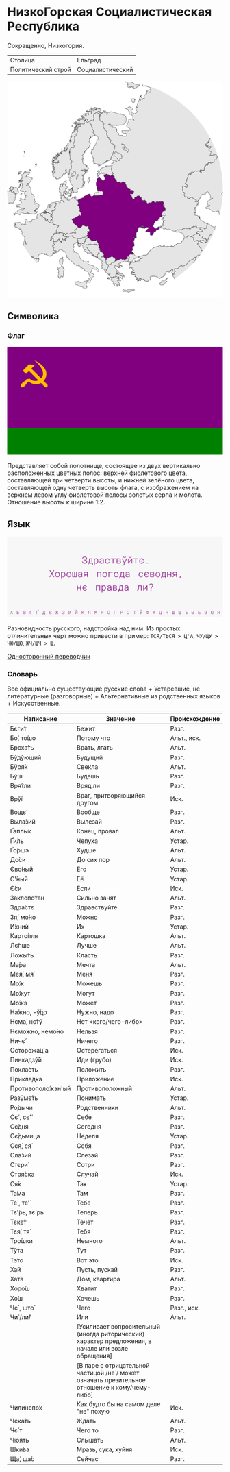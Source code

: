 # НизкоГорская Социалистическая Республика

Сокращенно, Низкогория.

|                    |                  |
| ------------------ | ---------------- |
| Столица            | Ельград          |
| Политический строй | Социалистический |

![На карте](https://raw.githubusercontent.com/sziberov/Nizkogoria/master/Map.png)

## Символика

### Флаг
![Флаг](https://raw.githubusercontent.com/sziberov/Nizkogoria/master/Flag.png)

Представляет собой полотнище, состоящее из двух вертикально расположенных цветных полос: верхней фиолетового цвета, составляющей три четверти высоты, и нижней зелёного цвета, составляющей одну четверть высоты флага, с изображением на верхнем левом углу фиолетовой полосы золотых серпа и молота. Отношение высоты к ширине 1:2.

## Язык
![Язык](https://raw.githubusercontent.com/sziberov/Nizkogoria/master/Language.png)

Разновидность русского, надстройка над ним. Из простых отличительных черт можно привести в пример: `ТСЯ/ТЬСЯ > Ц'А`, `ЧУ/ЩУ > ЧЮ/ЩЮ`, `ЖЧ/ШЧ > Щ`.

[Односторонний переводчик](https://sziberov.github.io/Nizkogoria/Translator.html)

### Словарь
Все официально существующие русские слова + Устаревшие, не литературные (разговорные) + Альтернативные из родственных языков + Искусственные.

| Написание            | Значение                                                                                            | Происхождение |
| -------------------- | --------------------------------------------------------------------------------------------------- | ------------- |
| Бєги́т                | Бежит                                                                                               | Разг.         |
| Бо́, то́шо             | Потому что                                                                                          | Альт., иск.   |
| ́Брєха́ть              | Врать, лгать                                                                                        | Альт.         |
| Бў́дўющий             | Будущий                                                                                             | Разг.         |
| Бўря́к                | Свекла                                                                                              | Альт.         |
| Бў́ш                  | Будешь                                                                                              | Разг.         |
| Вря́тли               | Вряд ли                                                                                             | Разг.         |
| Врў́г                 | Враг, притворяющийся другом                                                                         | Иск.          |
| Вощє́                 | Вообще                                                                                              | Разг.         |
| Выла́зий              | Вылезай                                                                                             | Разг.         |
| Ґаплы́к               | Конец, провал                                                                                       | Альт.         |
| Ґи́ль                 | Чепуха                                                                                              | Устар.        |
| Ґо́ршэ                | Худше                                                                                               | Альт.         |
| До́си                 | До сих пор                                                                                          | Альт.         |
| Єво́ный               | Его                                                                                                 | Устар.        |
| Є'́ный                | Её                                                                                                  | Устар.        |
| Є́си                  | Если                                                                                                | Иск.          |
| Заклопо́тан           | Сильно занят                                                                                        | Альт.         |
| Здра́стє              | Здравствуйте                                                                                        | Разг.         |
| Зя́, мо́но             | Можно                                                                                               | Разг.         |
| И́хний                | Их                                                                                                  | Устар.        |
| Карто́пля             | Картошка                                                                                            | Альт.         |
| Лє́пшэ                | Лучше                                                                                               | Альт.         |
| Ложы́ть               | Класть                                                                                              | Разг.         |
| Ма́ра                 | Мечта                                                                                               | Альт.         |
| Мєя́, мя́              | Меня                                                                                                | Разг.         |
| Мо́ж                  | Можешь                                                                                              | Разг.         |
| Мо́жут                | Могут                                                                                               | Разг.         |
| Мо́жэ                 | Может                                                                                               | Разг.         |
| На́жно, нў́до          | Нужно, надо                                                                                         | Разг.         |
| Нєма́, нє́тў           | Нет <кого/чего-либо>                                                                                | Разг.         |
| Нємо́жно, немо́но      | Нельзя                                                                                              | Разг.         |
| Ничє́                 | Ничего                                                                                              | Разг.         |
| Осторожа́ц'а          | Остерегаться                                                                                        | Иск.          |
| Пинкадзў́й            | Иди (грубо)                                                                                         | Иск.          |
| Покла́сть             | Положить                                                                                            | Разг.         |
| Прикла́дка            | Приложение                                                                                          | Иск.          |
| Противополо́жэн'ый    | Противоположный                                                                                     | Альт.         |
| Разўмє́ть             | Понимать                                                                                            | Устар.        |
| Ро́дычи               | Родственники                                                                                        | Альт.         |
| Сє́ , сє'́             | Себе                                                                                                | Разг.         |
| Сє́дня                | Сегодня                                                                                             | Разг.         |
| Сє́дьмица             | Неделя                                                                                              | Устар.        |
| Сєя́, ся́              | Себя                                                                                                | Разг.         |
| Сла́зий               | Слезай                                                                                              | Разг.         |
| Стєри́                | Сотри                                                                                               | Разг.         |
| Стря́ска              | Случай                                                                                              | Иск.          |
| Ся́к                  | Так                                                                                                 | Устар.        |
| Та́ма                 | Там                                                                                                 | Разг.         |
| Тє́ , тє'́             | Тебе                                                                                                | Разг.         |
| Тє'́рь, тє́ рь         | Теперь                                                                                              | Разг.         |
| Тєкє́т                | Течёт                                                                                               | Разг.         |
| Тєя́, тя́              | Тебя                                                                                                | Разг.         |
| Тро́шки               | Немного                                                                                             | Альт.         |
| Тў́та                 | Тут                                                                                                 | Разг.         |
| Тэ́то                 | Вот это                                                                                             | Иск.          |
| Ха́й                  | Пусть, пускай                                                                                       | Разг.         |
| Ха́та                 | Дом, квартира                                                                                       | Альт.         |
| Хоро́ш                | Хватит                                                                                              | Разг.         |
| Хо́ш                  | Хочешь                                                                                              | Разг.         |
| Чє́ , што́             | Чего                                                                                                | Разг., иск.   |
| Чи́ /ли́/              | Или                                                                                                 | Альт.         |
|                      | [Усиливает вопросительный (иногда риторический) характер предложения, в начале или возле обращения] |               |
|                      | [В паре с отрицательной частицой /нє́ / может означать презительное отношение к кому/чему-либо]      |               |
| Чилинєпо́х            | Как будто бы на самом деле "не" похую                                                               | Иск.          |
| Чєка́ть               | Ждать                                                                                               | Альт.         |
| Чє́ т                 | Чего то                                                                                             | Разг.         |
| Чю́ять                | Слышать                                                                                             | Альт.         |
| Шки́ва                | Мразь, сука, хуйня                                                                                  | Иск.          |
| Ща́, ща́с              | Сейчас                                                                                              | Разг.         |
